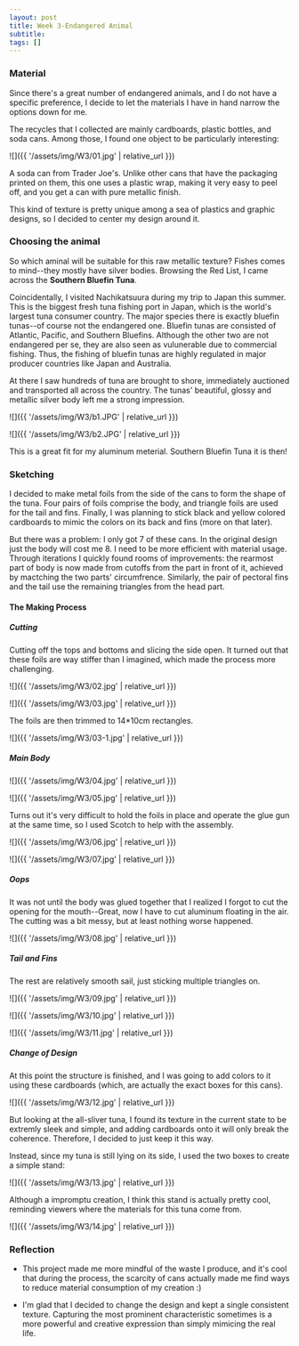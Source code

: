 ```yaml
---
layout: post
title: Week 3-Endangered Animal
subtitle: 
tags: []
---
```


### Material

Since there's a great number of endangered animals, and I do not have a specific preference, I decide to let the materials I have in hand narrow the options down for me.

The recycles that I collected are mainly cardboards, plastic bottles, and soda cans. Among those, I found one object to be particularly interesting:

![]({{ '/assets/img/W3/01.jpg' | relative_url }})

A soda can from Trader Joe's. Unlike other cans that have the packaging printed on them, this one uses a plastic wrap, making it very easy to peel off, and you get a can with pure metallic finish.

This kind of texture is pretty unique among a sea of plastics and graphic designs, so I decided to center my design around it.

### Choosing the animal

So which aminal will be suitable for this raw metallic texture? Fishes comes to mind--they mostly have silver bodies. Browsing the Red List, I came across the **Southern Bluefin Tuna**.

Coincidentally, I visited Nachikatsuura during my trip to Japan this summer. This is the biggest fresh tuna fishing port in Japan, which is the world's largest tuna consumer country. The major species there is exactly bluefin tunas--of course not the endangered one. Bluefin tunas are consisted of Atlantic, Pacific, and Southern Bluefins. Although the other two are not endangered per se, they are also seen as vulunerable due to commercial fishing. Thus, the fishing of bluefin tunas are highly regulated in major producer countries like Japan and Australia.

At there I saw hundreds of tuna are brought to shore, immediately auctioned and transported all across the country. The tunas' beautiful, glossy and metallic silver body left me a strong impression.

![]({{ '/assets/img/W3/b1.JPG' | relative_url }})

![]({{ '/assets/img/W3/b2.JPG' | relative_url }})

This is a great fit for my aluminum meterial. Southern Bluefin Tuna it is then!

### Sketching

I decided to make metal foils from the side of the cans to form the shape of the tuna. Four pairs of foils comprise the body, and triangle foils are used for the tail and fins. Finally, I was planning to stick black and yellow colored cardboards to mimic the colors on its back and fins (more on that later).



But there was a problem: I only got 7 of these cans. In the original design just the body will cost me 8. I need to be more efficient with material usage. Through iterations I quickly found rooms of improvements: the rearmost part of body is now made from cutoffs from the part in front of it, achieved by mactching the two parts' circumfrence. Similarly, the pair of pectoral fins and the tail use the remaining triangles from the head part.



#### The Making Process

##### Cutting

Cutting off the tops and bottoms and slicing the side open. It turned out that these foils are way stiffer than I imagined, which made the process more challenging.

![]({{ '/assets/img/W3/02.jpg' | relative_url }})

![]({{ '/assets/img/W3/03.jpg' | relative_url }})

The foils are then trimmed to 14*10cm rectangles.

![]({{ '/assets/img/W3/03-1.jpg' | relative_url }})

##### Main Body

![]({{ '/assets/img/W3/04.jpg' | relative_url }})

![]({{ '/assets/img/W3/05.jpg' | relative_url }})

Turns out it's very difficult to hold the foils in place and operate the glue gun at the same time, so I used Scotch to help with the assembly.

![]({{ '/assets/img/W3/06.jpg' | relative_url }})

![]({{ '/assets/img/W3/07.jpg' | relative_url }})

##### Oops

It was not until the body was glued together that I realized I forgot to cut the opening for the mouth--Great, now I have to cut aluminum floating in the air. The cutting was a bit messy, but at least nothing worse happened.

![]({{ '/assets/img/W3/08.jpg' | relative_url }})

##### Tail and Fins

The rest are relatively smooth sail, just sticking multiple triangles on.

![]({{ '/assets/img/W3/09.jpg' | relative_url }})

![]({{ '/assets/img/W3/10.jpg' | relative_url }})

![]({{ '/assets/img/W3/11.jpg' | relative_url }})

##### Change of Design

At this point the structure is finished, and I was going to add colors to it using these cardboards (which, are actually the exact boxes for this cans).

![]({{ '/assets/img/W3/12.jpg' | relative_url }})

But looking at the all-sliver tuna, I found its texture in the current state to be extremly sleek and simple, and adding cardboards onto it will only break the coherence. Therefore, I decided to just keep it this way.

Instead, since my tuna is still lying on its side, I used the two boxes to create a simple stand:

![]({{ '/assets/img/W3/13.jpg' | relative_url }})

Although a impromptu creation, I think this stand is actually pretty cool, reminding viewers where the materials for this tuna come from.

![]({{ '/assets/img/W3/14.jpg' | relative_url }})



### Reflection

* This project made me more mindful of the waste I produce, and it's cool that during the process, the scarcity of cans actually made me find ways to reduce material consumption of my creation :)

* I'm glad that I decided to change the design and kept a single consistent texture. Capturing the most prominent characteristic sometimes is a more powerful and creative expression than simply mimicing the real life.

